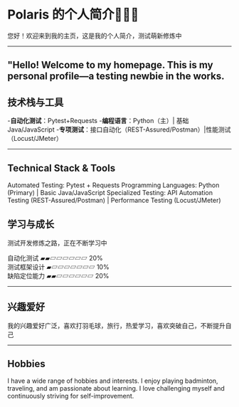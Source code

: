# Polaris 的个人简介🚀🚀🚀

您好！欢迎来到我的主页，这是我的个人简介，测试萌新修炼中

---
##  "Hello! Welcome to my homepage. This is my personal profile—a testing newbie in the works.

## 技术栈与工具
-**自动化测试**：Pytest+Requests
-**编程语言**：Python（主）| 基础Java/JavaScript
-**专项测试**：接口自动化（REST-Assured/Postman）|性能测试（Locust/JMeter）

---
## Technical Stack & Tools

Automated Testing: Pytest + Requests
Programming Languages: Python (Primary) | Basic Java/JavaScript
Specialized Testing: API Automation Testing (REST-Assured/Postman) | Performance Testing (Locust/JMeter)


## 学习与成长

测试开发修炼之路，正在不断学习中


自动化测试 ▰▰▱▱▱▱▱▱ 20%  
测试框架设计 ▰▱▱▱▱▱▱▱ 10%  
缺陷定位能力 ▰▰▱▱▱▱▱▱ 20%

---


## 兴趣爱好

我的兴趣爱好广泛，喜欢打羽毛球，旅行，热爱学习，喜欢突破自己，不断提升自己


---

## Hobbies
 I have a wide range of hobbies and interests. I enjoy playing badminton, traveling, and am passionate about learning. I love challenging myself and continuously striving for self-improvement.
